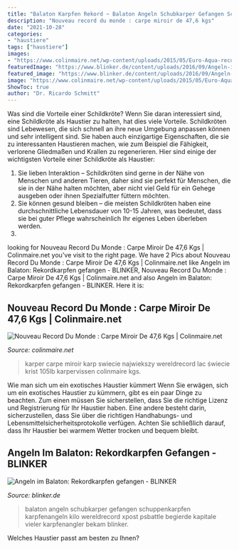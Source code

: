 ```yaml
---
title: "Balaton Karpfen Rekord ~ Balaton Angeln Schubkarper Gefangen Schuppenkarpfen Karpfenangeln Kilo Wereldrecord Xpost Psbattle Begierde Kapitale Vieler Karpfenangler Bekam Blinker"
description: "Nouveau record du monde : carpe miroir de 47,6 kgs"
date: "2021-10-28"
categories:
- "haustiere"
tags: ["haustiere"]
images:
- "https://www.colinmaire.net/wp-content/uploads/2015/05/Euro-Aqua-record-world-4.jpg"
featuredImage: "https://www.blinker.de/content/uploads/2016/09/Angeln-im-Balaton_1_Mary.jpg"
featured_image: "https://www.blinker.de/content/uploads/2016/09/Angeln-im-Balaton_1_Mary.jpg"
image: "https://www.colinmaire.net/wp-content/uploads/2015/05/Euro-Aqua-record-world-4.jpg"
ShowToc: true
author: "Dr. Ricardo Schmitt"
---
```



Was sind die Vorteile einer Schildkröte?
Wenn Sie daran interessiert sind, eine Schildkröte als Haustier zu halten, hat dies viele Vorteile. Schildkröten sind Lebewesen, die sich schnell an ihre neue Umgebung anpassen können und sehr intelligent sind. Sie haben auch einzigartige Eigenschaften, die sie zu interessanten Haustieren machen, wie zum Beispiel die Fähigkeit, verlorene Gliedmaßen und Krallen zu regenerieren. Hier sind einige der wichtigsten Vorteile einer Schildkröte als Haustier:
1. Sie lieben Interaktion – Schildkröten sind gerne in der Nähe von Menschen und anderen Tieren, daher sind sie perfekt für Menschen, die sie in der Nähe halten möchten, aber nicht viel Geld für ein Gehege ausgeben oder ihnen Spezialfutter füttern möchten.
2. Sie können gesund bleiben – die meisten Schildkröten haben eine durchschnittliche Lebensdauer von 10-15 Jahren, was bedeutet, dass sie bei guter Pflege wahrscheinlich Ihr eigenes Leben überleben werden.
3.

	

		
looking for Nouveau Record Du Monde : Carpe Miroir De 47,6 Kgs | Colinmaire.net you've visit to the right page. We have 2 Pics about Nouveau Record Du Monde : Carpe Miroir De 47,6 Kgs | Colinmaire.net like Angeln im Balaton: Rekordkarpfen gefangen - BLINKER, Nouveau Record Du Monde : Carpe Miroir De 47,6 Kgs | Colinmaire.net and also Angeln im Balaton: Rekordkarpfen gefangen - BLINKER. Here it is:
		
    
## Nouveau Record Du Monde : Carpe Miroir De 47,6 Kgs | Colinmaire.net

<img loading=lazy src="https://www.colinmaire.net/wp-content/uploads/2015/05/Euro-Aqua-record-world-4.jpg" onerror="this.onerror=null;this.src='https://tse4.mm.bing.net/th?id=OIP.sH15p8x453QkyMt8SWfs0QHaFj&amp;pid=15.1';" alt="Nouveau Record Du Monde : Carpe Miroir De 47,6 Kgs | Colinmaire.net">

_Source: colinmaire.net_

>karper carpe miroir karp swiecie najwiekszy wereldrecord lac świecie krist 105lb karpervissen colinmaire kgs. 

	

Wie man sich um ein exotisches Haustier kümmert
Wenn Sie erwägen, sich um ein exotisches Haustier zu kümmern, gibt es ein paar Dinge zu beachten. Zum einen müssen Sie sicherstellen, dass Sie die richtige Lizenz und Registrierung für Ihr Haustier haben. Eine andere besteht darin, sicherzustellen, dass Sie über die richtigen Handhabungs- und Lebensmittelsicherheitsprotokolle verfügen. Achten Sie schließlich darauf, dass Ihr Haustier bei warmem Wetter trocken und bequem bleibt.

    
## Angeln Im Balaton: Rekordkarpfen Gefangen - BLINKER

<img loading=lazy src="https://www.blinker.de/content/uploads/2016/09/Angeln-im-Balaton_1_Mary.jpg" onerror="this.onerror=null;this.src='https://tse2.mm.bing.net/th?id=OIP.C74YWVVlkzcN_3inCrh25QHaFj&amp;pid=15.1';" alt="Angeln im Balaton: Rekordkarpfen gefangen - BLINKER">

_Source: blinker.de_

>balaton angeln schubkarper gefangen schuppenkarpfen karpfenangeln kilo wereldrecord xpost psbattle begierde kapitale vieler karpfenangler bekam blinker. 

	

Welches Haustier passt am besten zu Ihnen?

